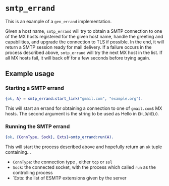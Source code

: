 # `smtp_errand`

This is an example of a `gen_errand` implementation.

Given a host name, `smtp_errand` will try to obtain a SMTP connection to one of the MX hosts registered for the given host name, handle the greeting and capabilities, and upgrade the connection to TLS if possible. In the end, it will return a SMTP session ready for mail delivery.
If a failure occurs in the process described above, `smtp_errand` will try the next MX host in the list. If all MX hosts fail, it will back off for a few seconds before trying again.

## Example usage

### Starting a SMTP errand

```erlang
{ok, A} = smtp_errand:start_link("gmail.com", "example.org").
```
This will start an errand for obtaining a connection to one of `gmail.com`s MX hosts. The second argument is the string to be used as Hello in `EHLO`/`HELO`.

### Running the SMTP errand

```erlang
{ok, {ConnType, Sock}, Exts}=smtp_errand:run(A).
```

This will start the process described above and hopefully return an `ok` tuple containing...
* `ConnType`: the connection type , either `tcp` or `ssl`
* `Sock`: the connected socket, with the process which called `run` as the controlling process
* `Exts: the list of ESMTP extensions given by the server
